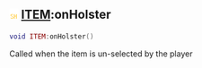 ## ![shared](../../.gitbook/assets/shared.png) [ITEM](https://iaswiki.rawr.dev/readme/item):onHolster

```lua
void ITEM:onHolster()
```

Called when the item is un-selected by the player
